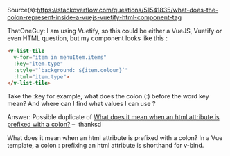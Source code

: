 Source(s):https://stackoverflow.com/questions/51541835/what-does-the-colon-represent-inside-a-vuejs-vuetify-html-component-tag

ThatOneGuy:
I am using Vuetify, so this could be either a VueJS, Vuetify or even HTML question, but my component looks like this : 
```html
<v-list-tile 
  v-for="item in menuItem.items" 
  :key="item.type" 
  :style="`background: ${item.colour}`" 
  :html="item.type">
</v-list-tile>
```
Take the :key for example, what does the colon (:) before the word key mean? And where can I find what values I can use ?

Answer:
Possible duplicate of [What does it mean when an html attribute is prefixed with a colon?](https://stackoverflow.com/questions/51541835/what-does-the-colon-represent-inside-a-vuejs-vuetify-html-component-tag) – 
thanksd

What does it mean when an html attribute is prefixed with a colon?
In a Vue template, a colon : prefixing an html attribute is shorthand for v-bind.